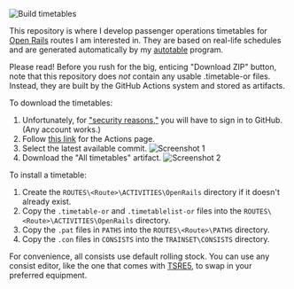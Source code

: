 ![Build timetables](https://github.com/YoRyan/openrails-timetables/workflows/Build%20timetables/badge.svg)

This repository is where I develop passenger operations timetables for
[Open Rails](http://openrails.org/) routes I am interested in. They are based on
real-life schedules and are generated automatically by my
[autotable](https://github.com/YoRyan/autotable) program.

Please read! Before you rush for the big, enticing "Download ZIP" button, note
that this repository does *not* contain any usable .timetable-or files. Instead,
they are built by the GitHub Actions system and stored as artifacts.

To download the timetables:

1. Unfortunately, for
   ["security reasons,"](https://github.community/t5/GitHub-Actions/Public-read-access-to-Actions-artifacts/td-p/43259)
   you will have to sign in to GitHub. (Any account works.)
2. Follow
   [this link](https://github.com/YoRyan/openrails-timetables/actions?query=is%3Asuccess+workflow%3A%22Build+timetables%22)
   for the Actions page.
3. Select the latest available commit.
   ![Screenshot 1](https://github.com/YoRyan/openrails-timetables/wiki/Download_1.jpg)
4. Download the "All timetables" artifact.
   ![Screenshot 2](https://github.com/YoRyan/openrails-timetables/wiki/Download_2.jpg)

To install a timetable:

1. Create the `ROUTES\<Route>\ACTIVITIES\OpenRails` directory if it doesn't
   already exist.
2. Copy the `.timetable-or` and `.timetablelist-or` files into the
   `ROUTES\<Route>\ACTIVITIES\OpenRails` directory.
3. Copy the `.pat` files in `PATHS` into the `ROUTES\<Route>\PATHS` directory.
4. Copy the `.con` files in `CONSISTS` into the `TRAINSET\CONSISTS` directory.

For convenience, all consists use default rolling stock. You can use any consist
editor, like the one that comes with [TSRE5](http://koniec.org/tsre5/), to swap
in your preferred equipment.
